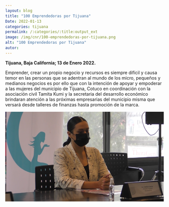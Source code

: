 ```yaml
---
layout: blog
title: "100 Emprendedoras por Tijuana"
Date: 2022-01-13
categories: tijuana
permalink: /:categories/:title:output_ext
image: /img/cnr/100-emprendedoras-por-tijuana.png
alt: "100 Emprendedoras por Tijuana"
autor:
---
```


**Tijuana, Baja California; 13 de Enero 2022.** 

 Emprender, crear un propio negocio y recursos es siempre difícil y causa temor en las personas que se adentran al mundo de los micro, pequeños y medianos negocios es por ello que con la intención de apoyar y empoderar a las mujeres del municipio de Tijuana, Cotuco en coordinación con la asociación civil Tamita Kumi y la secretaria del desarrollo económico brindaran atención a las próximas empresarias del municipio misma que versará desde talleres de finanzas hasta promoción de la marca.


<div id="carouselExampleSlidesOnly" class="carousel slide" data-ride="carousel">
  <div class="carousel-inner">
    <div class="carousel-item active">
       <img class="d-block w-100" src="/img/cnr/100-emprendedoras-por-tijuana.png" loading="lazy"  alt="100 Emprendedoras por Tijuana">
    </div>
  </div>
</div>